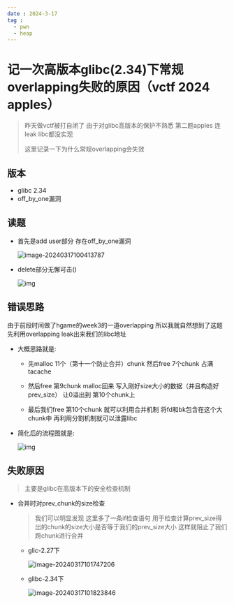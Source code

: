 ```yaml
---
date : 2024-3-17
tag :
  - pwn
  - heap
---
```


# 记一次高版本glibc(2.34)下常规overlapping失败的原因（vctf 2024 apples）

> 昨天做vctf被打自闭了 由于对glibc高版本的保护不熟悉 第二题apples 连leak libc都没实现
>
>  这里记录一下为什么常规overlapping会失效

## 版本

- glibc 2.34
- off_by_one漏洞

## 读题

- 首先是add user部分 存在off_by_one漏洞

  ![image-20240317100413787](https://awaqwqa.github.io/img/high_glibc_overlapping/image-20240317100413787.png)

- delete部分无懈可击()

  ![img](https://awaqwqa.github.io/img/high_glibc_overlapping/def73b9b58504d503336012d80f05fd4.png)

## 错误思路

由于前段时间做了hgame的week3的一道overlapping 所以我就自然想到了这题先利用overlapping leak出来我们的libc地址

- 大概思路就是:

  - 先malloc 11个（第十一个防止合并）chunk 然后free 7个chunk 占满tacache 

  - 然后free 第9chunk malloc回来 写入刚好size大小的数据（并且构造好prev_size） 让0溢出到 第10个chunk上
  - 最后我们free 第10个chunk 就可以利用合并机制 将fd和bk包含在这个大chunk中 再利用分割机制就可以泄露libc

- 简化后的流程图就是:

  ![img](https://awaqwqa.github.io/img/high_glibc_overlapping/img.png)

## 失败原因

> 主要是glibc在高版本下的安全检查机制

- 合并时对prev_chunk的size检查

  > 我们可以明显发现 这里多了一条if检查语句 用于检查计算prev_size得出的chunk的size大小是否等于我们的prev_size大小 这样就阻止了我们跨chunk进行合并 

  - glic-2.27下

    ![image-20240317101747206](https://awaqwqa.github.io/img/high_glibc_overlapping/image-20240317101747206.png)

  - glibc-2.34下

    ![image-20240317101823846](https://awaqwqa.github.io/img/high_glibc_overlapping/image-20240317101823846.png)

